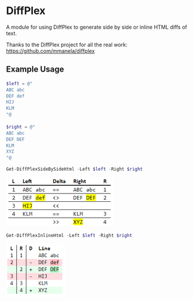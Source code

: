 # DiffPlex

A module for using DiffPlex to generate side by side or inline HTML diffs of text.

Thanks to the DiffPlex project for all the real work:
https://github.com/mmanela/diffplex

## Example Usage
```powershell
$left = @"
ABC abc
DEF def
HIJ
KLM
"@

$right = @"
ABC abc
DEF DEF
KLM
XYZ
"@
```

```powershell
Get-DiffPlexSideBySideHtml -Left $left -Right $right
```
![Side by Side Sample](/Examples/SideBySideSample.png)

```powershell
Get-DiffPlexInlineHtml -Left $left -Right $right
```
![Inline Sample](/Examples/InlineSample.png)
